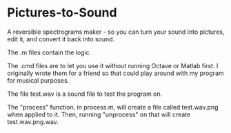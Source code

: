 # Pictures-to-Sound
A reversible spectrograms maker - so you can turn your sound into pictures, edit it, and convert it back into sound.

The .m files contain the logic.

The .cmd files are to let you use it without running Octave or Matlab first.
I originally wrote them for a friend so that could play around with my program for musical purposes.

The file test.wav is a sound file to test the program on.

The "process" function, in process.m, will create a file called test.wav.png when applied to it.
Then, running "unprocess" on that will create test.wav.png.wav.

